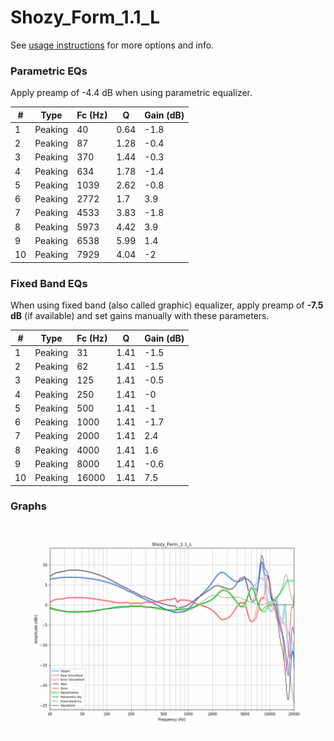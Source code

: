# Shozy_Form_1.1_L
See [usage instructions](https://github.com/jaakkopasanen/AutoEq#usage) for more options and info.

### Parametric EQs
Apply preamp of -4.4 dB when using parametric equalizer.

|   # | Type    |   Fc (Hz) |    Q |   Gain (dB) |
|-----|---------|-----------|------|-------------|
|   1 | Peaking |        40 | 0.64 |        -1.8 |
|   2 | Peaking |        87 | 1.28 |        -0.4 |
|   3 | Peaking |       370 | 1.44 |        -0.3 |
|   4 | Peaking |       634 | 1.78 |        -1.4 |
|   5 | Peaking |      1039 | 2.62 |        -0.8 |
|   6 | Peaking |      2772 | 1.7  |         3.9 |
|   7 | Peaking |      4533 | 3.83 |        -1.8 |
|   8 | Peaking |      5973 | 4.42 |         3.9 |
|   9 | Peaking |      6538 | 5.99 |         1.4 |
|  10 | Peaking |      7929 | 4.04 |        -2   |

### Fixed Band EQs
When using fixed band (also called graphic) equalizer, apply preamp of **-7.5 dB** (if available) and set gains manually with these parameters.

|   # | Type    |   Fc (Hz) |    Q |   Gain (dB) |
|-----|---------|-----------|------|-------------|
|   1 | Peaking |        31 | 1.41 |        -1.5 |
|   2 | Peaking |        62 | 1.41 |        -1.5 |
|   3 | Peaking |       125 | 1.41 |        -0.5 |
|   4 | Peaking |       250 | 1.41 |        -0   |
|   5 | Peaking |       500 | 1.41 |        -1   |
|   6 | Peaking |      1000 | 1.41 |        -1.7 |
|   7 | Peaking |      2000 | 1.41 |         2.4 |
|   8 | Peaking |      4000 | 1.41 |         1.6 |
|   9 | Peaking |      8000 | 1.41 |        -0.6 |
|  10 | Peaking |     16000 | 1.41 |         7.5 |

### Graphs
![](./Shozy_Form_1.1_L.png)
